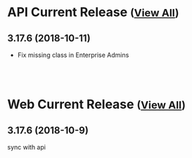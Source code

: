 
# API Current Release <small>([View All](/API.md))</small>
## 3.17.6 (2018-10-11)
- Fix missing class in Enterprise Admins

<br><br>
# Web Current Release <small>([View All](/Web.md))</small>
## 3.17.6 (2018-10-9)
sync with api

  